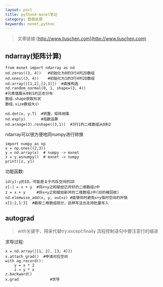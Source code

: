 ```yaml
---
layout: post
title: python4-mxnet笔记
category: 数据处理
keywords: mxnet,python
---
```


>文章链接:[http://www.liuschen.com](http://www.liuschen.com)

## ndarray(矩阵计算)

	from mxnet import ndarray as nd
	nd.zeros((3, 4))   #初始化为0的3行4列2D数组
	nd.ones((3, 4))    #初始化为1的3行4列2D数组
	nd.array([[1,2],[2,3]])  #直接构造
	nd.random_normal(0, 1, shape=(3, 4))
	#元素值服从0到1的正态分布
	数组.shape获取形状
	数组.size数组大小

	nd.dot(x, y.T)  #转置，矩阵相乘
	nd.exp(y)       #指数运算
	nd.arange(3).reshape((3,1))  #3行1列二维数组从0到2



ndarray可以很方便地同numpy进行转换

	import numpy as np
	x = np.ones((2,3))
	y = nd.array(x)  # numpy -> mxnet
	z = y.asnumpy()  # mxnet -> numpy
	print([z, y])


功能函数:

	id(y):y的ID，可能是关于内存空间的ID
	z[:] = x + y  #将x+y之和赋给已开好的二维数组z中
	z = x + y     #将x+y之和赋给新开的二维数组z中(旧的被回收)
	nd.elemwise_add(x, y, out=z) #能够同时避免x+y临时空间的开销
	x[1:2,1:3]  #截取二维数组部分，这种写法也支持批量写入

## autograd

>with关键字，用来代替try:except:finally
>流程控制语句中要注意行的缩进

求导过程:

	x = nd.array([[1, 2], [3, 4]])
	x.attach_grad()  #申请对应空间
	with ag.record():
	    y = x * 2
	    z = y * x
	z.backward()   
	x.grad 				#求导
